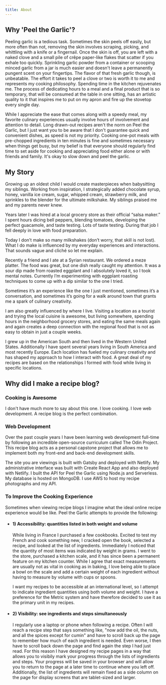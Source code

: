 ```yaml
---
title: About
---
```

## Why 'Peel the Garlic'?

Peeling garlic is a tedious task. Sometimes the skin peels off easily, but more often than not, removing the skin involves scraping, picking, and whittling with a knife or a fingernail. Once the skin is off, you are left with a naked clove and a small pile of crêpe paper-like flakes that scatter if you exhale too quickly. Sprinkling garlic powder from a container or scooping minced garlic from a jar is much easier and doesn't leave a permanently pungent scent on your fingertips. The flavor of that fresh garlic though, is unbeatable. The effort it takes to peel a clove or two is worth it to me and represents my cooking philosophy. Spending time in the kitchen rejuvenates me. The process of dedicating hours to a meal and a final product that is so temporary, that will be consumed at the table in one sitting, has an artistic quality to it that inspires me to put on my apron and fire up the stovetop every single day.

While I appreciate the ease that comes along with a speedy meal, my favorite culinary experiences usually involve hours of involvement and attention to detail. Long drawn-out recipes aren't the norm on Peel the Garlic, but I just want you to be aware that I don't guarantee quick and convenient dishes, as speed is not my priority. Cooking one-pot meals with pre-chopped ingredients in ten minutes is fine and sometimes necessary when things get busy, but my belief is that everyone should regularly find time to set aside for cooking and appreciating food either alone or with friends and family. It's okay to slow down and peel the garlic.

## My Story
Growing up an oldest child I would create masterpieces when babysitting my siblings. Working from inspiration, I strategically added chocolate syrup, honey, vanilla ice cream, sugar, whipped cream, strawberry milk, and sprinkles to the blender for the ultimate milkshake. My siblings praised me and my parents never knew.
 
Years later I was hired at a local grocery store as their official “salsa maker.” I spent hours dicing bell peppers, blending tomatoes, developing the perfect guacamole, and taste testing. Lots of taste testing. During that job I fell deeply in love with food preparation.
 
Today I don’t make so many milkshakes (don’t worry, that skill is not lost). What I do make is influenced by my everyday experiences and interactions. That sounds vague and cliché so let me explain. 
 
Recently a friend and I ate at a Syrian restaurant. We ordered a meze platter. The food was great, but one dish really caught my attention. It was a sour dip made from roasted eggplant and I absolutely loved it, so I took mental notes. Currently I’m experimenting with eggplant roasting techniques to come up with a dip similar to the one I tried. 
 
Sometimes it’s an experience like the one I just mentioned, sometimes it’s a conversation, and sometimes it’s going for a walk around town that grants me a spark of culinary creativity. 
 
I am also greatly influenced by where I live. Visiting a location as a tourist and trying the local cuisine is awesome, but living somewhere, spending hours in the neighborhood grocery stores, and eating the same meals again and again creates a deep connection with the regional food that is not as easy to obtain in just a couple weeks.    
 
I grew up in the American South and then lived in the Western United States. Additionally I have spent several years living in South America and most recently Europe. Each location has fueled my culinary creativity and has shaped my approach to how I interact with food. A great deal of my recipes are based on the relationships I formed with food while living in specific locations.


## Why did I make a recipe blog?
<!-- My motivation to create this blog comes from several sources: -->

### Cooking is Awesome
I don't have much more to say about this one. I love cooking. I love web development. A recipe blog is the perfect combination.

### Web Development
Over the past couple years I have been learning web development full-time by following an incredible open-source curriculum called The Odin Project. This recipe blog acts as a personal capstone project that allows me to implement both my front-end and back-end development skills. 

The site you are viewings is built with Gatsby and deployed with Netlify. My administrative interface was built with Create React App and also deployed with Netlify. I built the API for Peel the Garlic using Node.js and Serverless. My database is hosted on MongoDB. I use AWS to host my recipe photographs and my API.

### To Improve the Cooking Experience

Sometimes when viewing recipe blogs I imagine what the ideal online recipe experience would be like. Peel the Garlic attempts to provide the following:
  - #### 1) Accessibility: quantities listed    in both weight and volume

    While living in France I purchased a few cookbooks. Excited to test my French and cook something new, I cracked open the book, selected a recipe, and looked at the list of ingredients. Immediately I noticed that the quantity of most items was indicated by weight in grams. I went to the store, purchased a kitchen scale, and it has since been a permanent feature on my kitchen counter. While I agree that exact measurements are usually not as vital in cooking as in baking, I love being able to place a bowl on the scale and add a certain weight of each ingredient without having to measure by volume with cups or spoons. 
    
    I want my recipes to be accessible at an international level, so I attempt to indicate ingredient quantities using both volume and weight. I have a preference for the Metric system and have therefore decided to use it as the primary unit in my recipes.  
    
  - #### 2) Visibility: see ingredients and steps simultaneously
    
    I regularly use a laptop or phone when following a recipe. Often I will reach a recipe step that says something like, "now add the oil, the nuts, and all the spices except for cumin" and have to scroll back up the page to remember how much of each ingredient is needed. Even worse, I then have to scroll back down the page and find again the step I had just read. For this reason I have designed my recipe pages in a way that allows you to visibily mark your progress through the lists of ingredients and steps. Your progress will be saved in your browser and will allow you to return to the page at a later time to continue where you left off. Additionally, the list of ingredients will remain fixed as a side column on the page for display screens that are tablet-sized and larger.



